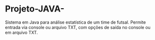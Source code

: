 # Projeto-JAVA-
Sistema em Java para análise estatística de um time de futsal. Permite entrada via console ou arquivo TXT, com opções de saída no console ou em arquivo TXT.
